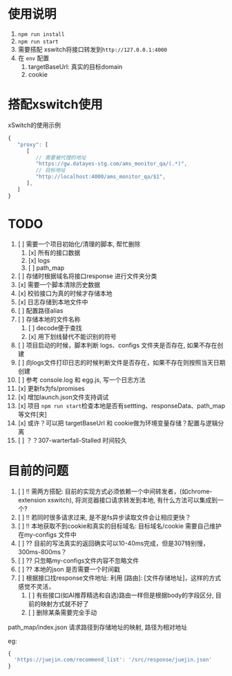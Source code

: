 # 使用说明

1. `npm run install`
2. `npm run start`
3. 需要搭配 xswitch将接口转发到`http://127.0.0.1:4000`
4. 在 `env` 配置
   1. targetBaseUrl: 真实的目标domain
   2. cookie



# 搭配xswitch使用

xSwitch的使用示例

```js
{
   "proxy": [
      [
         // 需要被代理的地址
         "https://gw.datayes-stg.com/ams_monitor_qa/(.*)",
         // 目标地址
         "http://localhost:4000/ams_monitor_qa/$1",
      ],
   ]
}

```

# TODO

1. [ ] 需要一个项目初始化/清理的脚本, 帮忙删除
   1. [x] 所有的接口数据
   2. [x] logs
   3. [ ] path_map
2. [ ] 存储时根据域名将接口response 进行文件夹分类
3. [x] 需要一个脚本清除历史数据
4. [x] 校验接口为真的时候才存储本地
5. [x] 日志存储到本地文件中
6. [ ] 配置路径alias
7. [ ] 存储本地的文件名称
   1. [ ] decode便于查找
   2. [x] 用下划线替代不能识别的符号
8. [ ] 项目启动的时候，脚本判断 logs、configs 文件夹是否存在, 如果不存在创建
9.  [ ] 向logs文件打印日志的时候判断文件是否存在，如果不存在则按照当天日期创建
10. [ ] 参考 console.log 和 egg.js, 写一个日志方法
11. [x] 更新fs为fs/promises
12. [x] 增加launch.json文件支持调试
13. [x] 项目 `npm run start`检查本地是否有settting、responseData、path_map 等文件[夹]
14. [x] 或许？可以把 targetBaseUrl 和 cookie做为环境变量存储？配置与逻辑分离
15. [ ] ？？307-warterfall-Stalled 时间较久


# 目前的问题

1. [ ] !! 需两方搭配: 目前的实现方式必须依赖一个中间转发者，(如chrome-extension xswitch), 将浏览器接口请求转发到本地, 有什么方法可以集成到一个?
2. [ ] !! 若同时很多请求过来, 是不是fs异步读取文件会让相应更快？
3. [ ] !! 本地获取不到cookie和真实的目标域名: 目标域名/cookie 需要自己维护在my-configs 文件中
4. [ ] ?? 目前的写法真实的返回确实可以10-40ms完成，但是307特别慢，300ms-800ms？
5. [ ] ?? 只忽略my-configs文件内容不忽略文件
6. [ ] ?? 本地的json 是否需要一个时间戳
7. [ ] 根据接口找response文件地址: 利用 [路由]: [文件存储地址]，这样的方式感觉不灵活，
   1. [ ] 有些接口(如AI推荐精选和自选)路由一样但是根据body的字段区分, 目前的映射方式就不好了
   2. [ ] 删除某条需要完全手动





path_map/index.json
请求路径到存储地址的映射, 路径为相对地址

eg:

```jsx
{
  'https://juejin.com/recommend_list': '/src/response/juejin.json'
}
```